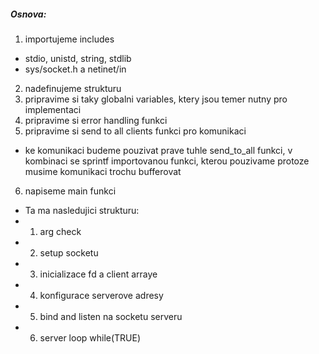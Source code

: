 ##### Osnova:
1. importujeme includes
- stdio, unistd, string, stdlib
- sys/socket.h a netinet/in

2. nadefinujeme strukturu 
3. pripravime si taky globalni variables, ktery jsou temer nutny pro implementaci
4. pripravime si error handling funkci
5. pripravime si send to all clients funkci pro komunikaci
- ke komunikaci budeme pouzivat prave tuhle send_to_all funkci, v kombinaci se sprintf importovanou funkci, kterou pouzivame protoze musime komunikaci trochu bufferovat

6. napiseme main funkci 
- Ta ma nasledujici strukturu:
- 1. arg check
- 2. setup socketu
- 3. inicializace fd a client arraye
- 4. konfigurace serverove adresy
- 5. bind and listen na socketu serveru
- 6. server loop while(TRUE)

